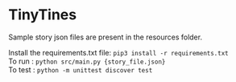 # **TinyTines**

Sample story json files are present in the resources folder.

Install the requirements.txt file: `pip3 install -r requirements.txt`
<br>
To run :  `python src/main.py {story_file.json}`
<br>
To test : `python -m unittest discover test`
